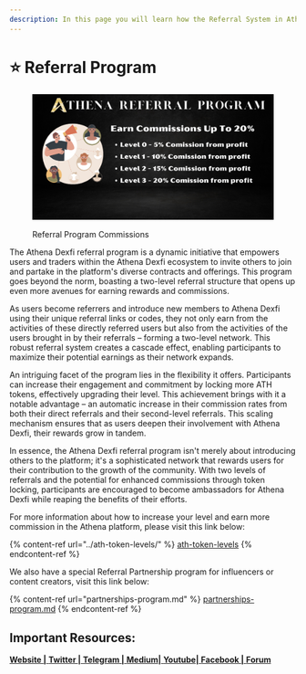 ```yaml
---
description: In this page you will learn how the Referral System in Athena DexFi works
---
```


# ⭐ Referral Program

<figure><img src="../../../.gitbook/assets/thena Referral Program (1).png" alt=""><figcaption><p>Referral Program Commissions</p></figcaption></figure>

The Athena Dexfi referral program is a dynamic initiative that empowers users and traders within the Athena Dexfi ecosystem to invite others to join and partake in the platform's diverse contracts and offerings. This program goes beyond the norm, boasting a two-level referral structure that opens up even more avenues for earning rewards and commissions.

As users become referrers and introduce new members to Athena Dexfi using their unique referral links or codes, they not only earn from the activities of these directly referred users but also from the activities of the users brought in by their referrals – forming a two-level network. This robust referral system creates a cascade effect, enabling participants to maximize their potential earnings as their network expands.

An intriguing facet of the program lies in the flexibility it offers. Participants can increase their engagement and commitment by locking more ATH tokens, effectively upgrading their level. This achievement brings with it a notable advantage – an automatic increase in their commission rates from both their direct referrals and their second-level referrals. This scaling mechanism ensures that as users deepen their involvement with Athena Dexfi, their rewards grow in tandem.

In essence, the Athena Dexfi referral program isn't merely about introducing others to the platform; it's a sophisticated network that rewards users for their contribution to the growth of the community. With two levels of referrals and the potential for enhanced commissions through token locking, participants are encouraged to become ambassadors for Athena Dexfi while reaping the benefits of their efforts.

For more information about how to increase your level and earn more commission in the Athena platform, please visit this link below:

{% content-ref url="../ath-token-levels/" %}
[ath-token-levels](../ath-token-levels/)
{% endcontent-ref %}

We also have a special Referral Partnership program for influencers or content creators, visit this link below:

{% content-ref url="partnerships-program.md" %}
[partnerships-program.md](partnerships-program.md)
{% endcontent-ref %}

## Important Resources:

[**Website |** ](https://athenadexfi.io/)[**Twitter |** ](https://twitter.com/AthenaDexFi)[**Telegram |** ](https://t.me/AthenaDexFi)[**Medium|** ](https://medium.com/@AthenaDexFi)[**Youtube|** ](https://www.youtube.com/@AthenaDexFi)[**Facebook |** ](https://www.facebook.com/AthenaDexFi)[**Forum**](https://forum.athenacryptobank.io/)
